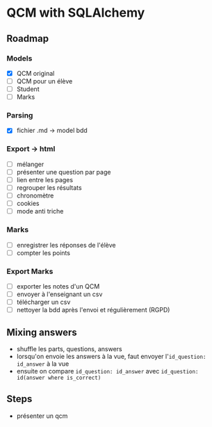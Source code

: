 # QCM with SQLAlchemy


## Roadmap

### Models

- [x] QCM original
- [ ] QCM pour un élève
- [ ] Student
- [ ] Marks

### Parsing

- [x] fichier .md -> model bdd

### Export -> html

- [ ] mélanger
- [ ] présenter une question par page
- [ ] lien entre les pages
- [ ] regrouper les résultats
- [ ] chronomètre
- [ ] cookies
- [ ] mode anti triche

### Marks

- [ ] enregistrer les réponses de l'élève
- [ ] compter les points

### Export Marks

- [ ] exporter les notes d'un QCM
- [ ] envoyer à l'enseignant un csv
- [ ] télécharger un csv
- [ ] nettoyer la bdd après l'envoi et régulièrement (RGPD)

## Mixing answers

* shuffle les parts, questions, answers
* lorsqu'on envoie les answers à la vue, faut envoyer l'`id_question: id_answer` à la vue
* ensuite on compare `id_question: id_answer` avec `id_question: id(answer where is_correct)`

## Steps

- présenter un qcm
